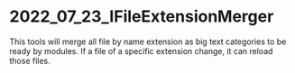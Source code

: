 # 2022_07_23_IFileExtensionMerger
This tools will merge all file by name extension as big text categories to be ready by modules. If a file of a specific extension change, it can reload those files.

